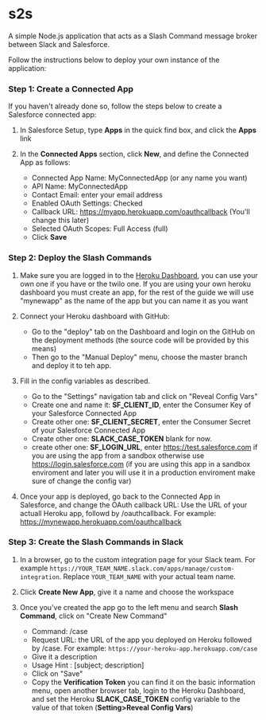 # s2s

A simple Node.js application that acts as a Slash Command message broker between Slack and Salesforce.

Follow the instructions below to deploy your own instance of the application:

### Step 1: Create a Connected App

If you haven't already done so, follow the steps below to create a Salesforce connected app:

1. In Salesforce Setup, type **Apps** in the quick find box, and click the **Apps** link

1. In the **Connected Apps** section, click **New**, and define the Connected App as follows:

    - Connected App Name: MyConnectedApp (or any name you want)
    - API Name: MyConnectedApp
    - Contact Email: enter your email address
    - Enabled OAuth Settings: Checked
    - Callback URL: https://myapp.herokuapp.com/oauthcallback (You'll change this later)
    - Selected OAuth Scopes: Full Access (full)
    - Click **Save**

### Step 2: Deploy the Slash Commands

1. Make sure you are logged in to the [Heroku Dashboard](https://dashboard.heroku.com/), you can use your own one if you have or the twilo one.
If you are using your own heroku dashboard you must create an app, for the rest of the guide we will use "mynewapp" as the name of
the app but you can name it as you want

2. Connect your Heroku dashboard with GitHub:
    - Go to the "deploy" tab on the Dashboard and login on the GitHub on the deployment methods (the source code will be provided by this means)
    - Then go to the "Manual Deploy" menu, choose the master branch and deploy it to teh app.
    
3. Fill in the config variables as described.

    - Go to the "Settings" navigation tab and click on "Reveal Config Vars"
    - Create one and name it: **SF_CLIENT_ID**, enter the Consumer Key of your Salesforce Connected App
    - Create other one: **SF_CLIENT_SECRET**, enter the Consumer Secret of your Salesforce Connected App
    - Create other one: **SLACK_CASE_TOKEN** blank for now.
    - create other one: **SF_LOGIN_URL**, enter https://test.salesforce.com if you are using the app from a sandbox otherwise use https://login.salesforce.com (if you are using this app in a sandbox enviroment and later you will use it in a production enviroment make sure of change the config var)

1. Once your app is deployed, go back to the Connected App in Salesforce, and change the OAuth callback URL: Use the URL of your actuall Heroku app, followd by /oauthcallback. For example: https://mynewapp.herokuapp.com/oauthcallback

### Step 3: Create the Slash Commands in Slack

1. In a browser, go to the custom integration page for your Slack team. For example ```https://YOUR_TEAM_NAME.slack.com/apps/manage/custom-integration```. Replace ```YOUR_TEAM_NAME``` with your actual team name.

1. Click **Create New App**, give it a name and choose the workspace

2. Once you've created the app go to the left menu and search **Slash Command**, click on "Create New Command"

    - Command: /case
    - Request URL: the URL of the app you deployed on Heroku followed by /case. For example: ```https://your-heroku-app.herokuapp.com/case```
    -  Give it a description
    - Usage Hint : [subject; description]
    - Click on "Save"
    - Copy the **Verification Token** you can find it on the basic information menu, open another browser tab, login to the Heroku Dashboard, and set the Heroku **SLACK_CASE_TOKEN** config           variable to the value of that token (**Setting>Reveal Config Vars**)
    
    
   
